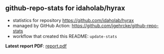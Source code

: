 ## github-repo-stats for idaholab/hyrax

- statistics for repository https://github.com/idaholab/hyrax
- managed by GitHub Action: https://github.com/jgehrcke/github-repo-stats
- workflow that created this README: `update-stats`

**Latest report PDF**: [report.pdf](https://github.com/idaholab/repository-statistics/raw/main/idaholab/hyrax/latest-report/report.pdf)

